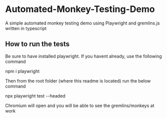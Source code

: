 # Automated-Monkey-Testing-Demo
A simple automated monkey testing demo using Playwright and gremlins.js written in typescript

## How to run the tests
Be sure to have installed playwright.  If you havent already, use the following command

npm i playwright

Then from the root folder (where this readme is located) run the below command

npx playwright test --headed

Chromium will open and you will be able to see the gremlins/monkeys at work